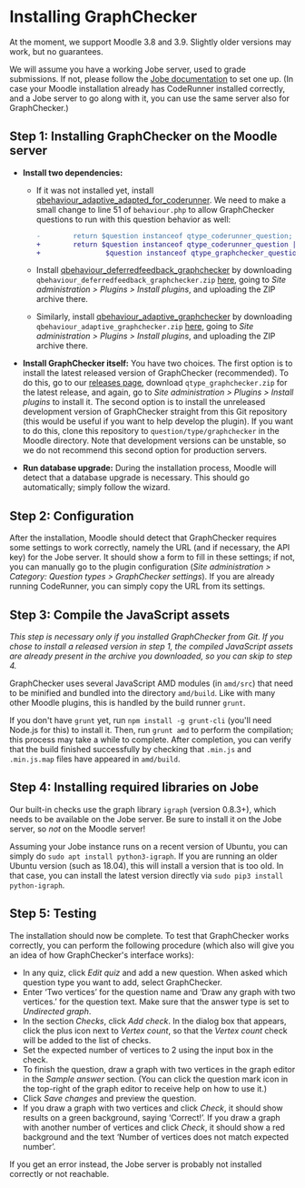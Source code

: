# Installing GraphChecker

At the moment, we support Moodle 3.8 and 3.9. Slightly older versions may work, but no guarantees.

We will assume you have a working Jobe server, used to grade submissions. If not, please follow the [Jobe documentation](https://github.com/trampgeek/jobe) to set one up. (In case your Moodle installation already has CodeRunner installed correctly, and a Jobe server to go along with it, you can use the same server also for GraphChecker.)


## Step 1: Installing GraphChecker on the Moodle server

* **Install two dependencies:**
    * If it was not installed yet, install [qbehaviour_adaptive_adapted_for_coderunner](https://github.com/trampgeek/moodle-qbehaviour_adaptive_adapted_for_coderunner). We need to make a small change to line 51 of `behaviour.php` to allow GraphChecker questions to run with this question behavior as well:

      ```diff
      -        return $question instanceof qtype_coderunner_question;
      +        return $question instanceof qtype_coderunner_question ||
      +                $question instanceof qtype_graphchecker_question;
      ```

    * Install [qbehaviour_deferredfeedback_graphchecker](https://github.com/graphchecker/moodle-qbehaviour_deferredfeedback_graphchecker) by downloading `qbehaviour_deferredfeedback_graphchecker.zip` [here](https://github.com/graphchecker/moodle-qbehaviour_deferredfeedback_graphchecker/releases), going to *Site administration > Plugins > Install plugins*, and uploading the ZIP archive there.

    * Similarly, install [qbehaviour_adaptive_graphchecker](https://github.com/graphchecker/moodle-qbehaviour_adaptive_graphchecker) by downloading `qbehaviour_adaptive_graphchecker.zip` [here](https://github.com/graphchecker/moodle-qbehaviour_adaptive_graphchecker/releases), going to *Site administration > Plugins > Install plugins*, and uploading the ZIP archive there.

* **Install GraphChecker itself:** You have two choices. The first option is to install the latest released version of GraphChecker (recommended). To do this, go to our [releases page](https://github.com/graphchecker/moodle-qtype_graphchecker/releases), download `qtype_graphchecker.zip` for the latest release, and again, go to *Site administration > Plugins > Install plugins* to install it. The second option is to install the unreleased development version of GraphChecker straight from this Git repository (this would be useful if you want to help develop the plugin). If you want to do this, clone this repository to `question/type/graphchecker` in the Moodle directory. Note that development versions can be unstable, so we do not recommend this second option for production servers.

* **Run database upgrade:** During the installation process, Moodle will detect that a database upgrade is necessary. This should go automatically; simply follow the wizard.


## Step 2: Configuration

After the installation, Moodle should detect that GraphChecker requires some settings to work correctly, namely the URL (and if necessary, the API key) for the Jobe server. It should show a form to fill in these settings; if not, you can manually go to the plugin configuration (*Site administration > Category: Question types > GraphChecker settings*). If you are already running CodeRunner, you can simply copy the URL from its settings.


## Step 3: Compile the JavaScript assets

_This step is necessary only if you installed GraphChecker from Git. If you chose to install a released version in step 1, the compiled JavaScript assets are already present in the archive you downloaded, so you can skip to step 4._

GraphChecker uses several JavaScript AMD modules (in `amd/src`) that need to be minified and bundled into the directory `amd/build`. Like with many other Moodle plugins, this is handled by the build runner `grunt`.

If you don't have `grunt` yet, run `npm install -g grunt-cli` (you'll need Node.js for this) to install it. Then, run `grunt amd` to perform the compilation; this process may take a while to complete. After completion, you can verify that the build finished successfully by checking that `.min.js` and `.min.js.map` files have appeared in `amd/build`.


## Step 4: Installing required libraries on Jobe

Our built-in checks use the graph library `igraph` (version 0.8.3+), which needs to be available on the Jobe server. Be sure to install it on the Jobe server, so _not_ on the Moodle server!

Assuming your Jobe instance runs on a recent version of Ubuntu, you can simply do `sudo apt install python3-igraph`. If you are running an older Ubuntu version (such as 18.04), this will install a version that is too old. In that case, you can install the latest version directly via `sudo pip3 install python-igraph`.


## Step 5: Testing

The installation should now be complete. To test that GraphChecker works correctly, you can perform the following procedure (which also will give you an idea of how GraphChecker's interface works):

* In any quiz, click *Edit quiz* and add a new question. When asked which question type you want to add, select GraphChecker.
* Enter ‘Two vertices’ for the question name and ‘Draw any graph with two vertices.’ for the question text. Make sure that the answer type is set to *Undirected graph*.
* In the section *Checks*, click *Add check*. In the dialog box that appears, click the plus icon next to *Vertex count*, so that the *Vertex count* check will be added to the list of checks.
* Set the expected number of vertices to 2 using the input box in the check.
* To finish the question, draw a graph with two vertices in the graph editor in the *Sample answer* section. (You can click the question mark icon in the top-right of the graph editor to receive help on how to use it.)
* Click *Save changes* and preview the question.
* If you draw a graph with two vertices and click *Check*, it should show results on a green background, saying ‘Correct!’. If you draw a graph with another number of vertices and click *Check*, it should show a red background and the text ‘Number of vertices does not match expected number’.

If you get an error instead, the Jobe server is probably not installed correctly or not reachable.


